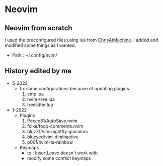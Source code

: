 # Neovim

## Neovim from scratch
I used the preconfigured files using lua from [ChrisAtMachine](https://github.com/LunarVim/Neovim-from-scratch).
I added and modified some things as I wanted.

- Path : ~/.config/nvim/

## History edited by me
- 5-2022
  - fix some configurations because of updating plugins.
    1. cmp.lua
    2. nvim-tree.lua
    3. treesitter.lua
- 1-2022
  - Plugins
    1. Pocco81/AutoSave.nvim
    2. folke/todo-comments.nvim
    3. bluz71/vim-nightfly-guicolors
    4. blueyed/vim-diminactive
    5. p00f/nvim-ts-rainbow
  - Keymaps
    * <C-c> to <ESC> : InsertLeave doesn't work with <C-c>
    * modify some conflict keymaps
